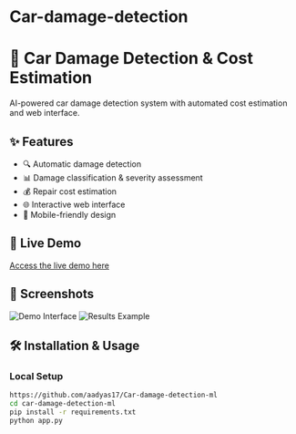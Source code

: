 # Car-damage-detection
# 🚗 Car Damage Detection & Cost Estimation

AI-powered car damage detection system with automated cost estimation and web interface.

## ✨ Features
- 🔍 Automatic damage detection
- 📊 Damage classification & severity assessment
- 💰 Repair cost estimation
- 🌐 Interactive web interface
- 📱 Mobile-friendly design

## 🚀 Live Demo
[Access the live demo here](your-huggingface-link)

## 📸 Screenshots
![Demo Interface](screenshots/interface.png)
![Results Example](screenshots/results.png)

## 🛠️ Installation & Usage

### Local Setup
```bash
https://github.com/aadyas17/Car-damage-detection-ml
cd car-damage-detection-ml
pip install -r requirements.txt
python app.py
